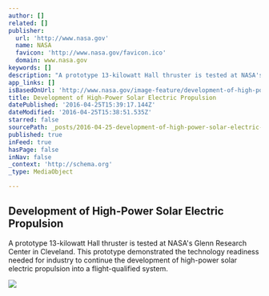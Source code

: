 ```yaml
---
author: []
related: []
publisher:
  url: 'http://www.nasa.gov'
  name: NASA
  favicon: 'http://www.nasa.gov/favicon.ico'
  domain: www.nasa.gov
keywords: []
description: "A prototype 13-kilowatt Hall thruster is tested at NASA's Glenn Research Center in Cleveland. This prototype demonstrated the technology readiness needed for industry to continue the development of high-power solar electric propulsion into a flight-qualified system."
app_links: []
isBasedOnUrl: 'http://www.nasa.gov/image-feature/development-of-high-power-solar-electric-propulsion'
title: Development of High-Power Solar Electric Propulsion
datePublished: '2016-04-25T15:39:17.144Z'
dateModified: '2016-04-25T15:38:51.535Z'
starred: false
sourcePath: _posts/2016-04-25-development-of-high-power-solar-electric-propulsion.md
published: true
inFeed: true
hasPage: false
inNav: false
_context: 'http://schema.org'
_type: MediaObject

---
```

<article style=""><h1>Development of High-Power Solar Electric Propulsion</h1><p>A prototype 13-kilowatt Hall thruster is tested at NASA's Glenn Research Center in Cleveland. This prototype demonstrated the technology readiness needed for industry to continue the development of high-power solar electric propulsion into a flight-qualified system.</p><img src="http://www.nasa.gov/sites/default/files/thumbnails/image/sep_contract_award_hall_thruster.jpg" /></article>